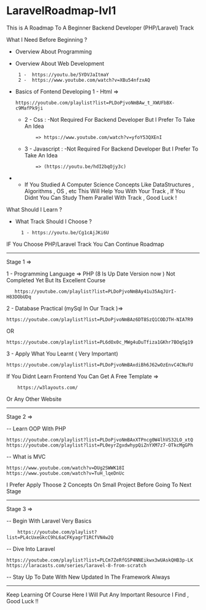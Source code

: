 # LaravelRoadmap-lvl1
This is A Roadmap To A Beginner Backend Developer (PHP/Laravel) Track


What I Need Before Beginning ? 

- Overview About Programming 


- Overview About Web Development

       1 -  https://youtu.be/5YDVJaItmaY       
       2 -  https://www.youtube.com/watch?v=XBu54nfzxAQ
       
- Basics of Fontend Developing
     1 - Html => 
      
      https://youtube.com/playlist?list=PLDoPjvoNmBAw_t_XWUFbBX-c9MafPk9ji
    - 2 - Css :
        -Not Required For Backend Developer But I Prefer To Take An Idea 
            
              => https://www.youtube.com/watch?v=yfoY53QXEnI
    - 3 - Javascript :
         -Not Required For Backend Developer But I Prefer To Take An Idea 
              
              => (https://youtu.be/hdI2bqOjy3c)

- * If You Studied A Computer Science Concepts Like DataStructures , Algorithms , OS , etc This Will Help You With Your Track ,
      If You Didnt You Can Study Them Parallel With Track , Good Luck ! 
      

     
What Should I Learn ? 

- What Track Should I Choose ?
        
        1 - https://youtu.be/Cg1cAjJKi6U
        
IF You Choose PHP/Laravel Track You Can Continue Roadmap

-------------------------------------------------------------------------------------------------------

Stage 1 =>

1 - Programming Language => PHP (8 Is Up Date Version now )
        Not Completed Yet But Its Excellent Course 
              
       https://youtube.com/playlist?list=PLDoPjvoNmBAy41u35AqJUrI-H83DObUDq 
    
2 - Database Practical (mySql In Our Track )=>
    
    https://youtube.com/playlist?list=PLDoPjvoNmBAz6DT8SzQ1CODJTH-NIA7R9
OR
    
    https://youtube.com/playlist?list=PL6dOx0c_MWg4uDuTfiza1GKhr7BOqSg19
    
3 - Apply What You Learnt ( Very Important)
    
    https://youtube.com/playlist?list=PLDoPjvoNmBAxdiBh6J62wOzEnvC4CNuFU 
If You Didnt Learn Frontend You Can Get A Free Template =>
        
        https://w3layouts.com/ 
 Or Any Other Website
        
-----------------------------------------------------------------------------------------------------------------

Stage 2 =>

-- Learn OOP With PHP 
    
    https://youtube.com/playlist?list=PLDoPjvoNmBAxXTPncg0W4lhVS32LO_xtQ
    https://youtube.com/playlist?list=PL0eyrZgxdwhypQiZnYXM7z7-OTkcMgGPh
    
-- What is MVC
    
    https://www.youtube.com/watch?v=DUg2SWWK18I
    https://www.youtube.com/watch?v=TuH_lqeDnUc
    
I Prefer Apply Thoose 2 Concepts On Small Project Before Going To Next Stage
    
-------------------------------------------------------------------------------------------------------------------------------------

Stage 3 =>

-- Begin With Laravel Very Basics
        
        https://youtube.com/playlist?list=PL4cUxeGkcC9hL6aCFKyagrT1RCfVN4w2Q
        
-- Dive Into Laravel 
    
    https://youtube.com/playlist?list=PLCm7ZeRfGSP4NNEikwx3wUAskQHB3p-LK
    https://laracasts.com/series/laravel-8-from-scratch
    
-- Stay Up To Date With New Updated In The Framework Always


--------------------------------------------------------------------------------------

Keep Learning Of Course Here I Will Put Any Important Resource I Find  , Good Luck !!


        

    

